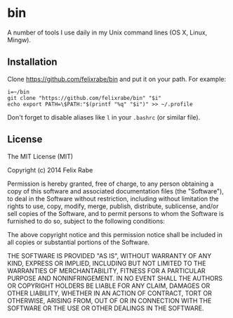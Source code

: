 bin
===

A number of tools I use daily in my Unix command lines (OS X, Linux, Mingw).


Installation
------------

Clone https://github.com/felixrabe/bin and put it on your path. For example:

    i=~/bin
    git clone "https://github.com/felixrabe/bin" "$i"
    echo export PATH=\$PATH:"$(printf "%q" "$i")" >> ~/.profile

Don't forget to disable aliases like `l` in your `.bashrc` (or similar file).


License
-------

The MIT License (MIT)

Copyright (c) 2014 Felix Rabe

Permission is hereby granted, free of charge, to any person obtaining a copy
of this software and associated documentation files (the "Software"), to deal
in the Software without restriction, including without limitation the rights
to use, copy, modify, merge, publish, distribute, sublicense, and/or sell
copies of the Software, and to permit persons to whom the Software is
furnished to do so, subject to the following conditions:

The above copyright notice and this permission notice shall be included in
all copies or substantial portions of the Software.

THE SOFTWARE IS PROVIDED "AS IS", WITHOUT WARRANTY OF ANY KIND, EXPRESS OR
IMPLIED, INCLUDING BUT NOT LIMITED TO THE WARRANTIES OF MERCHANTABILITY,
FITNESS FOR A PARTICULAR PURPOSE AND NONINFRINGEMENT. IN NO EVENT SHALL THE
AUTHORS OR COPYRIGHT HOLDERS BE LIABLE FOR ANY CLAIM, DAMAGES OR OTHER
LIABILITY, WHETHER IN AN ACTION OF CONTRACT, TORT OR OTHERWISE, ARISING FROM,
OUT OF OR IN CONNECTION WITH THE SOFTWARE OR THE USE OR OTHER DEALINGS IN
THE SOFTWARE.
